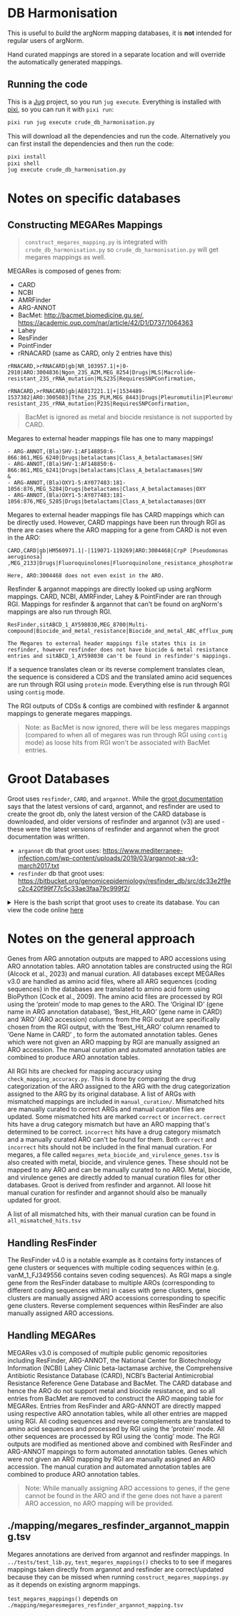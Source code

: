 # DB Harmonisation

This is useful to _build_ the argNorm mapping databases, it is **not** intended for regular users of argNorm.

Hand curated mappings are stored in a separate location and will override the automatically generated mappings.

## Running the code

This is a [Jug](https://jug.rtfd.io/) project, so you run `jug execute`. Everything is installed with [pixi](https://pixi.sh/), so you can run it with `pixi run`:

```bash
pixi run jug execute crude_db_harmonisation.py
```

This will download all the dependencies and run the code. Alternatively you can first install the dependencies and then run the code:

```bash
pixi install
pixi shell
jug execute crude_db_harmonisation.py
```

# Notes on specific databases

## Constructing MEGARes Mappings

> `construct_megares_mapping.py` is integrated with `crude_db_harmonisation.py` so `crude_db_harmonisation.py` will get megares mappings as well.

MEGARes is composed of genes from:
- CARD
- NCBI
- AMRFinder
- ARG-ANNOT
- BacMet: http://bacmet.biomedicine.gu.se/, https://academic.oup.com/nar/article/42/D1/D737/1064363
- Lahey
- ResFinder
- PointFinder
- rRNACARD (same as CARD, only 2 entries have this)

```
rRNACARD,>rRNACARD|gb|NR_103957.1|+|0-2910|ARO:3004836|Ngon_23S_AZM,MEG_8254|Drugs|MLS|Macrolide-resistant_23S_rRNA_mutation|MLS23S|RequiresSNPConfirmation,

rRNACARD,>rRNACARD|gb|AE017221.1|+|1534489-1537382|ARO:3005083|Tthe_23S_PLM,MEG_8443|Drugs|Pleuromutilin|Pleuromutilin-resistant_23S_rRNA_mutation|P23S|RequiresSNPConfirmation,
```

> BacMet is ignored as metal and biocide resistance is not supported by CARD.

Megares to external header mappings file has one to many mappings!
```
- ARG-ANNOT,(Bla)SHV-1:AF148850:6-866:861,MEG_6240|Drugs|betalactams|Class_A_betalactamases|SHV
- ARG-ANNOT,(Bla)SHV-1:AF148850:6-866:861,MEG_6241|Drugs|betalactams|Class_A_betalactamases|SHV
&
- ARG-ANNOT,(Bla)OXY1-5:AY077483:181-1056:876,MEG_5284|Drugs|betalactams|Class_A_betalactamases|OXY
- ARG-ANNOT,(Bla)OXY1-5:AY077483:181-1056:876,MEG_5285|Drugs|betalactams|Class_A_betalactamases|OXY
```

Megares to external header mappings file has CARD mappings which can be directly used. However, CARD mappings have been run through RGI as there are cases where the ARO mapping for a gene from CARD is not even in the ARO:

```
CARD,CARD|gb|HM560971.1|-|119071-119269|ARO:3004468|CrpP [Pseudomonas aeruginosa] ,MEG_2133|Drugs|Fluoroquinolones|Fluoroquinolone_resistance_phosphotransferase|CRPP,

Here, ARO:3004468 does not even exist in the ARO.
```

Resfinder & argannot mappings are directly looked up using argNorm mappings. CARD, NCBI, AMRFinder, Lahey & PointFinder are ran through RGI. Mappings for resfinder & argannot that can't be found on argNorm's mappings are also run through RGI.

```
ResFinder,sitABCD_1_AY598030,MEG_8700|Multi-compound|Biocide_and_metal_resistance|Biocide_and_metal_ABC_efflux_pumps|SITABCD,

The Megares to external header mappings file states this is in resfinder, however resfinder does not have biocide & metal resistance entries and sitABCD_1_AY598030 can't be found in resfinder's mappings.
```

If a sequence translates clean or its reverse complement translates clean, the sequence is considered a CDS and the translated amino acid sequences are run through RGI using `protein` mode. Everything else is run through RGI using `contig` mode.

The RGI outputs of CDSs & contigs are combined with resfinder & argannot mappings to generate megares mappings.

> Note: as BacMet is now ignored, there will be less megares mappings (compared to when all of megares was run through RGI using `contig` mode) as loose hits from RGI won't be associated with BacMet entries.

# Groot Databases

Groot uses `resfinder`, `CARD`, and `argannot`. 
While the [groot documentation](https://groot-documentation.readthedocs.io/en/latest/groot-databases.html) says that the latest versions of card, argannot, and resfinder are used to create the groot db, only the latest version of the CARD database is downloaded, and older versions of resfinder and argannot (v3) are used - these were the latest versions of resfinder and argannot when the groot documentation was written.

- `argannot` db that groot uses: https://www.mediterranee-infection.com/wp-content/uploads/2019/03/argannot-aa-v3-march2017.txt
- `resfinder` db that groot uses: https://bitbucket.org/genomicepidemiology/resfinder_db/src/dc33e2f9ec2c420f99f77c5c33ae3faa79c999f2/

<details>
<summary>Here is the bash script that groot uses to create its database. You can view the code online <a href="https://raw.githubusercontent.com/will-rowe/groot/master/db/groot-database/make-groot-dbs.sh">here</a></summary>

```
#!/bin/env bash
#
# This script generates the groot-core-db and the groot-db
#
# It downloads the latest versions of the following databases:
#
#   - argannot
#   - resfinder
#   - card
#   - megares
#
# It then either:
#   1. groot-db:  merge the databases, remove duplicates and then cluster
#   or
#   2. groot-core-db: extract common ARGs from all databases and then cluster these common ARGs
#
# REQUIRES: Vsearch, SeqKit
#

echo "making the groot and groot-core databases..."
mkdir tmp && cd $_

# Download the latest CARD database
mkdir card && cd $_
wget --no-check-certificate -qO- https://card.mcmaster.ca/download | grep -Eo "download/0/broadstreet[a-zA-Z0-9./?=_-]*" | sort | uniq | tail -n 1 > card-db-version
cardLink=$(sed  's/^/https:\/\/card.mcmaster.ca\//g' card-db-version)
wget --no-check-certificate -O card-db.tar.gz $cardLink
tar -xvf card-db.*
awk '/>/{sub(">",">groot-db_CARD__")}1' nucleotide_fasta_protein_homolog_model.fasta > ../card-refs.fna
cd .. && rm -r card

# Download the latest ARG-annot database (V3)
wget http://en.mediterranee-infection.com/arkotheque/client/ihumed/_depot_arko/articles/1424/arg-annot-nt-v3-march2017_doc.fasta -O argannot-refs.fna
awk '/>/{sub(">",">groot-db_ARGANNOT__")}1' argannot-refs.fna > tmp && mv tmp argannot-refs.fna

# Download the latest ResFinder database
mkdir resfinder && cd $_
wget https://bitbucket.org/genomicepidemiology/resfinder_db/get/dc33e2f9ec2c.zip -O resfinder.zip
unzip resfinder.zip
awk 'FNR==1{print ""}1' genomic*/*.fsa > resfinder-refs.fna
awk '/>/{sub(">",">groot-db_RESFINDER__")}1' resfinder-refs.fna > ../resfinder-refs.fna
cd .. && rm -r resfinder

# Download the latest megres database
#mkdir megares && cd $_
#wget --no-check-certificate -qO- https://megares.meglab.org/download/index.php | grep -Eo "megares_v.*/megares_database.*[0-9].fasta" | sort | uniq | tail -n 1 > megres-db-version
#megaresLink=$(sed  's/^/https:\/\/megares.meglab.org\/download\//g' megres-db-version)
#wget --no-check-certificate -O ../megares-refs.fna $megaresLink
#cd .. && rm -r megares

# Create a reference file for the complete database
cat *.fna > all-args.fasta
seqkit rmdup --by-seq --ignore-case -j 8 -o all-args.dedup.fasta < all-args.fasta

# Cluster total set and create groot-db
mkdir groot-db.90 && cd $_
vsearch --cluster_size ../all-args.dedup.fasta --id 0.90 --msaout MSA.tmp
awk '!a[$0]++ {of="./cluster-" ++fc ".msa"; print $0 >> of ; close(of)}' RS= ORS="\n\n" MSA.tmp && rm MSA.tmp
date +%x_%H:%M:%S:%N | sed 's/\(:[0-9][0-9]\)[0-9]*$/\1/' > timestamp.txt
cd ..

# Create the groot-core-db
mkdir groot-core-db.90 && cd $_
cat ../*.fna > all-args.fasta
vsearch --cluster_size ../all-args.fasta --id 0.99 --msaout MSA.tmp
awk '!a[$0]++ {of="./cluster-" ++fc ".msa"; print $0 >> of ; close(of)}' RS= ORS="\n\n" MSA.tmp && rm MSA.tmp
for i in *.msa
do
    seqNum=$(grep '>' ${i} | wc -l)
    if [[ ${seqNum} > 3 ]]; then
        grep '>' -m 1 ${i} | sed 's/>\*//' >> core-seqs.txt
    fi
    rm ${i}
done
cat all-args.fasta | seqkit grep -f core-seqs.txt > core-seqs.fna
vsearch --cluster_size core-seqs.fna --id 0.90 --msaout MSA.tmp
awk '!a[$0]++ {of="./cluster-" ++fc ".msa"; print $0 >> of ; close(of)}' RS= ORS="\n\n" MSA.tmp && rm MSA.tmp
date +%x_%H:%M:%S:%N | sed 's/\(:[0-9][0-9]\)[0-9]*$/\1/' > timestamp.txt
rm core-seq* all-arg*
cd ..

# Finish up
mv groot* ..
cd .. && rm -r tmp
```
</details>

# Notes on the general approach

Genes from ARG annotation outputs are mapped to ARO accessions using ARO annotation tables. ARO annotation tables are constructed using the RGI (Alcock et al., 2023) and manual curation. All databases except MEGARes v3.0 are handled as amino acid files, where all ARG sequences (coding sequences) in the databases are translated to amino acid form using BioPython (Cock et al., 2009). The amino acid files are processed by RGI using the ‘protein’ mode to map genes to the ARO. The ‘Original ID’ (gene name in ARG annotation database), ‘Best_Hit_ARO’ (gene name in CARD) and ‘ARO’ (ARO accession) columns from the RGI output are specifically chosen from the RGI output, with the ‘Best_Hit_ARO’ column renamed to ‘Gene Name in CARD’ , to form the automated annotation tables. Genes which were not given an ARO mapping by RGI are manually assigned an ARO accession. The manual curation and automated annotation tables are combined to produce ARO annotation tables.

All RGI hits are checked for mapping accuracy using `check_mapping_accuracy.py`. This is done by comparing the drug categorization of the ARO assigned to the ARG with the drug categorization assigned to the ARG by its original database. A list of ARGs with mismatched mappings are included in `manual_curation/`. Mismatched hits are manually curated to correct ARGs and manual curation files are updated. Some mismatched hits are marked `correct` or `incorrect`. `correct` hits have a drug category mismatch but have an ARO mapping that's determined to be correct. `incorrect` hits have a drug category mismatch and a manually curated ARO can't be found for them. Both `correct` and `incorrect` hits should not be included in the final manual curation. For megares, a file called `megares_meta_biocide_and_virulence_genes.tsv` is also created with metal, biocide, and virulence genes. These should not be mapped to any ARO and can be manually curated to no ARO. Metal, biocide, and virulence genes are directly added to manual curation files for other databases. Groot is derived from resfinder and argannot. All loose hit manual curation for resfinder and argannot should also be manually updated for groot.

A list of all mismatched hits, with their manual curation can be found in `all_mismatched_hits.tsv`

## Handling ResFinder
The ResFinder v4.0 is a notable example as it contains forty instances of gene clusters or sequences with multiple coding sequences within (e.g. vanM_1_FJ349556 contains seven coding sequences). As RGI maps a single gene from the ResFinder database to multiple AROs (corresponding to different coding sequences within) in cases with gene clusters, gene clusters are manually assigned ARO accessions corresponding to specific gene clusters. Reverse complement sequences within ResFinder are also manually assigned ARO accessions.

## Handling MEGARes
MEGARes v3.0 is composed of multiple public genomic repositories including ResFinder, ARG-ANNOT, the National Center for Biotechnology Information (NCBI) Lahey Clinic beta-lactamase archive, the Comprehensive Antibiotic Resistance Database (CARD), NCBI’s Bacterial Antimicrobial Resistance Reference Gene Database and BacMet. The CARD database and hence the ARO do not support metal and biocide resistance, and so all entries from BacMet are removed to construct the ARO mapping table for MEGARes. Entries from ResFinder and ARG-ANNOT are directly mapped using respective ARO annotation tables, while all other entries are mapped using RGI. All coding sequences and reverse complements are translated to amino acid sequences and processed by RGI using the ‘protein’ mode. All other sequences are processed by RGI using the ‘contig’ mode. The RGI outputs are modified as mentioned above and combined with ResFinder and ARG-ANNOT mappings to form automated annotation tables. Genes which were not given an ARO mapping by RGI are manually assigned an ARO accession. The manual curation and automated annotation tables are combined to produce ARO annotation tables.

> Note: While manually assigning ARO accessions to genes, if the gene cannot be found in the ARO and if the gene does not have a parent ARO accession, no ARO mapping will be provided.

## ./mapping/megares_resfinder_argannot_mapping.tsv

Megares annotations are derived from argannot and resfinder mappings. In `../tests/test_lib.py`, `test_megares_mappings()` checks to to see if megares mappings taken directly from argannot and resfinder are correct/updated because they can be missed when running `construct_megares_mappings.py` as it depends on existing argnorm mappings.

`test_megares_mappings()` depends on `./mapping/megaresmegares_resfinder_argannot_mapping.tsv`
